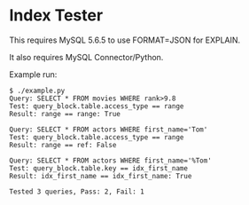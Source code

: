 Index Tester
============

This requires MySQL 5.6.5 to use FORMAT=JSON for EXPLAIN. 

It also requires MySQL Connector/Python.

Example run:

	$ ./example.py 
	Query: SELECT * FROM movies WHERE rank>9.8
	Test: query_block.table.access_type == range
	Result: range == range: True
	
	Query: SELECT * FROM actors WHERE first_name='Tom'
	Test: query_block.table.access_type == range
	Result: range == ref: False
	
	Query: SELECT * FROM actors WHERE first_name='%Tom'
	Test: query_block.table.key == idx_first_name
	Result: idx_first_name == idx_first_name: True
	
	Tested 3 queries, Pass: 2, Fail: 1
